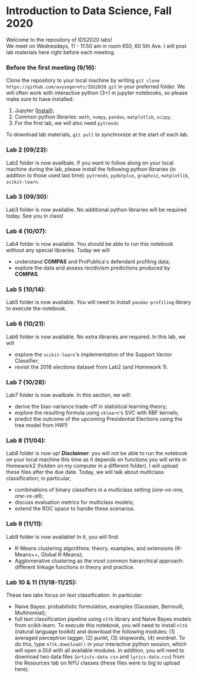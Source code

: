 # Introduction to Data Science, Fall 2020

Welcome to the repository of IDS2020 labs!  
We meet on Wednesdays, 11 - 11:50 am in room 650, 60 5th Ave.
I will post lab materials here right before each meeting.

### Before the first meeting (9/16):
Clone the repository to your local machine by writing ```git clone https://github.com/avysogorets/IDS2020.git``` in your preferred folder.
We will often work with interactive python (3+) in jupyter notebooks, so please make sure to have installed:
 1. Jupyter ([Install](https://jupyter.org/install));
 2. Common python libraries: ```math```, ```numpy```, ```pandas```, ```matplotlib```, ```scipy```;
 3. For the first lab, we will also need ```pytrends```
 

To download lab materials, ```git pull``` to synchronize at the start of each lab.

### Lab 2 (09/23):
Lab2 folder is now availbale. If you want to follow along on your local machine during the lab, please install the following python libraries (in addition to those used last time): ```pytrends```, ```pydotplus```, ```graphviz```, ```matplotlib```, ```scikit-learn```.

### Lab 3 (09/30):
Lab3 folder is now available. No additional python libraries will be required today. See you in class!

### Lab 4 (10/07):
Lab4 folder is now available. You should be able to run this notebook without any special libraries. Today we will
 - understand **COMPAS** and ProPublica's defendant profiling data;
 - explore the data and assess recidivism predictions produced by **COMPAS**.

### Lab 5 (10/14):
Lab5 folder is now available. You will need to install ```pandas-profiling``` library to execute the notebook.

### Lab 6 (10/21):
Lab6 folder is now available. No extra libraries are required. In this lab, we will
- explore the ```scikit-learn```'s implementation of the Support Vector Classifier;
- revisit the 2016 elections dataset from Lab2 (and Homework 1).

### Lab 7 (10/28):
Lab7 folder is now availbale. In this section, we will:
- derive the bias-variance trade-off in statistical learning theory; 
- explore the resulting formula using ```sklearn```'s SVC with RBF kernels;
- predict the outcome of the upcoming Presidential Elections using the tree model from HW1!

### Lab 8 (11/04):
Lab8 folder is now up! ***Disclaimer***: you will not be able to run the notebook on your local machine this time as it depends on functions you will write in Homework2 (hidden on my computer in a different folder). I will upload these files after the due date. Today, we will talk about multiclass classification; in particular,
- combinations of binary classifiers in a multiclass setting (*one-vs-one, one-vs-all*);
- discuss evaluation metrics for multiclass models;
- extend the ROC space to handle these scenarios.

### Lab 9 (11/11):
Lab9 folder is now available! In it, you will find:
 - K-Means clustering algorithms: theory, examples, and extensions (K-Means++, Global K-Means);
 - Agglomerative clustering as the most common hierarchical approach: different linkage functions in theory and practice.
 
### Lab 10 & 11 (11/18-11/25):
These two labs focus on text classification. In particular:
 - Naive Bayes: probabilistic formulation, examples (Gaussian, Bernoulli, Multinomial);
 - full text classification pipeline using ```nltk``` library and Naive Bayes models from scikit-learn.
To execute this notebook, you will need to install ```nltk``` (natural language toolkit) and download the following modules: (1) averaged perceptron tagger, (2) punkt, (3) stopwords, (4) wordnet. To do this, type ```nltk.download()``` in your interactive python session, which will open a GUI with all available modules. In addition, you will need to download two data files (```artists-data.csv``` and ```lyrics-data.csv```) from the Resources tab on NYU classes (these files were to big to upload here).
